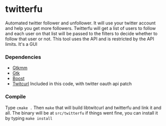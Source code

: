 # twitterfu
Automated twitter follower and unfollower. It will use your twitter account and help you get more followers. Twitterfu will get a list of users to follow and each user on that list will be passed to the filters to decide whether to follow that user or not. This tool uses the API and is restricted by the API limits. It's a GUI

### Dependencies
- [Gtkmm](http://www.gtkmm.org/en/)
- [Gtk](http://www.gtk.org/)
- [Boost](http://boost.org)
- [Twitcurl](http://code.google.com/p/twitcurl/) 
 Included in this code, with twitter oauth api patch

### Compile
Type `cmake .` Then `make` that will build libtwitcurl and twitterfu and link it and all. The binary will be
at `src/twitterfu` if things went fine, you can install it by typing `make install`
